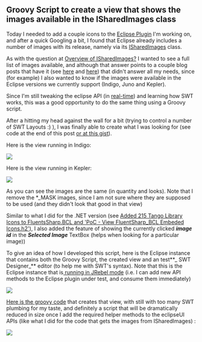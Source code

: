 ## Groovy Script to create a view that shows the images available in the ISharedImages class

Today I needed to add a couple icons to the [Eclipse Plugin](http://blog.diniscruz.com/2013/12/high-res-images-of-teammentors-fortify.html) I'm working on, and after a quick Googling a bit, I found that Eclipse already includes a number of images with its release, namely via its [ISharedImages](http://help.eclipse.org/indigo/index.jsp?topic=%2Forg.eclipse.jdt.doc.isv%2Freference%2Fapi%2Forg%2Feclipse%2Fjdt%2Fui%2FISharedImages.html) class.

As with the question at [Overview of ISharedImages?](http://stackoverflow.com/questions/7552638/overview-of-isharedimages) I wanted to see a full list of images available, and although that answer points to a couple blog posts that have it (see [here](http://www.vorlesungsfrei.de/kai/index.php?location=eclipse&sub=sharedimages) and [here](http://shinych.blogspot.co.uk/2007/05/eclipse-shared-images.html)) that didn't answer all my needs, since (for example) I also wanted to know if the images were available in the Eclipse versions we currently support (Indigo, Juno and Kepler).

Since I'm still tweaking the eclipse API (in [real-time](http://blog.diniscruz.com/2013/12/adding-and-using-new-api-methods-that.html)) and learning how SWT works, this was a good opportunity to do the same thing using a Groovy script.

After a hitting my head against the wall for a bit (trying to control a number of SWT Layouts :)  ), I was finally able to create what I was looking for (see code at the end of this post [or at this gist](https://gist.github.com/DinisCruz/8009414#file-1-first-pass-with-lots-of-swt-code-groovy)).

Here is the view running in Indigo:

[![](images/Screen_Shot_2013-12-17_at_18_10_53.png)](http://3.bp.blogspot.com/-jxCIGL1gCAk/UrCUqVkm4MI/AAAAAAAAFMM/PINw1JUSG6A/s1600/Screen+Shot+2013-12-17+at+18.10.53.png)

  
Here is the view running in Kepler:

[![](images/Screen_Shot_2013-12-17_at_18_11_08.png)](http://3.bp.blogspot.com/-en1W7EbojXI/UrCUqdzzeII/AAAAAAAAFMU/5G-2_DHEhSo/s1600/Screen+Shot+2013-12-17+at+18.11.08.png)

  
As you can see the images are the same (in quantity and looks). Note that I remove the *_MASK images, since I am not sure where they are supposed to be used (and they didn't look that good in that view)

Similar to what I did for the .NET version (see [Added 215 Tango Library Icons to FluentsSharp.BCL and 'PoC - View FluentSharp_BCL Embeded Icons.h2'](http://blog.diniscruz.com/2012/10/added-215-tango-library-icons-to.html)), I also added the feature of showing the currently clicked **_image id_** in the **_Selected Image_** TextBox (helps when looking for a particular image))

To give an idea of how I developed this script, here is the Eclipse instance that contains both the Groovy Script, the created view and an test**_ SWT Designer_** editor (to help me with SWT's syntax). Note that this is the Eclipse instance that is[ running in JRebel mode](http://blog.diniscruz.com/2013/12/adding-and-using-new-api-methods-that.html) (i.e. I can add new API methods to the Eclipse plugin under test, and consume them immediately)

[![](images/Screen_Shot_2013-12-17_at_18_21_56.png)](http://4.bp.blogspot.com/-VtoEFd7VxuM/UrCXD5nsWqI/AAAAAAAAFMo/HrN2DksoT9U/s1600/Screen+Shot+2013-12-17+at+18.21.56.png)

  
[Here is the groovy code](https://gist.github.com/DinisCruz/8009414#file-1-first-pass-with-lots-of-swt-code-groovy) that creates that view, with still with too many SWT plumbing for my taste, and definitely a script that will be dramatically reduced in size once I add the required helper methods to the eclipseUI APIs (like what I did for the code that gets the images from ISharedImages)  :

[![](images/Screen_Shot_2013-12-17_at_18_14_27.png)](http://3.bp.blogspot.com/-YX9oNgEoJU8/UrCUqiCdM6I/AAAAAAAAFMQ/oayTQjMnpew/s1600/Screen+Shot+2013-12-17+at+18.14.27.png)

  

